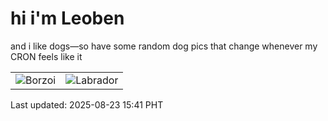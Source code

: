 # hi i'm Leoben

and i like dogs—so have some random dog pics that change whenever my CRON feels like it

|  |  |
|--------|----------|
| ![Borzoi](https://random-dog-vercel.vercel.app/api/random-borzoi?v=1755934915) | ![Labrador](https://random-dog-vercel.vercel.app/api/random-labrador?v=1755934915) |

Last updated: 2025-08-23 15:41 PHT
